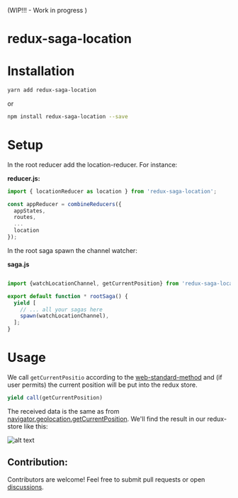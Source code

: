 (WIP!!! - Work in progress )

# redux-saga-location

# Installation

```bash
yarn add redux-saga-location
```
or
```bash
npm install redux-saga-location --save
```

# Setup

In the root reducer add the location-reducer. For instance:

**reducer.js:**

```javascript
import { locationReducer as location } from 'redux-saga-location';

const appReducer = combineReducers({
  appStates,
  routes,
  ...
  location
});
```

In the root saga spawn the channel watcher:

**saga.js**

```javascript

import {watchLocationChannel, getCurrentPosition} from 'redux-saga-location';

export default function * rootSaga() {
  yield [
    // ... all your sagas here
    spawn(watchLocationChannel),
  ];
}
```

# Usage

We call `getCurrentPositio` according to the [web-standard-method](https://developer.mozilla.org/en-US/docs/Web/API/Geolocation/getCurrentPosition) and (if user permits) the current position will be put into the redux store.

```javascript
yield call(getCurrentPosition)
```

The received data is the same as from [navigator.geolocation.getCurrentPosition](https://developer.mozilla.org/en-US/docs/Web/API/Geolocation/getCurrentPosition).
We'll find the result in our redux-store like this:


![alt text](https://github.com/itinance/redux-saga-location/blob/master/instructions/redux-saga-location.png?raw=true)

## Contribution:

Contributors are welcome! Feel free to submit pull requests or open [discussions](https://github.com/itinance/redux-saga-rn-alert/issues).

